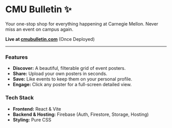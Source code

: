 # CMU Bulletin ✨

Your one-stop shop for everything happening at Carnegie Mellon. Never miss an event on campus again.

**Live at [cmubulletin.com](https://cmubulletin.com)** (Once Deployed)

---

### Features

- **Discover:** A beautiful, filterable grid of event posters.
- **Share:** Upload your own posters in seconds.
- **Save:** Like events to keep them on your personal profile.
- **Engage:** Click any poster for a full-screen detailed view.

### Tech Stack

- **Frontend:** React & Vite
- **Backend & Hosting:** Firebase (Auth, Firestore, Storage, Hosting)
- **Styling:** Pure CSS
